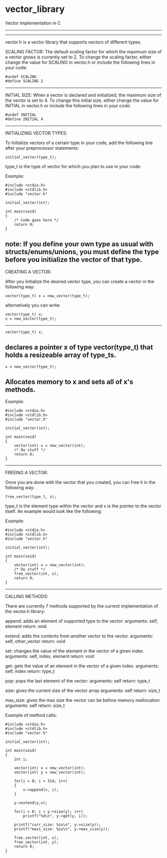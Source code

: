 # vector_library
Vector implementation in C

-----------------------------------------------------------------------------
-----------------------------------------------------------------------------


vector.h is a vector library that supports vectors of different types.

SCALING FACTOR:
The default scaling factor for which the maximum size of a vector grows is 
currently set to 2. To change the scaling factor, either change the value 
for SCALING in vector.h or include the following lines in your code:
```
#undef SCALING
#define SCALING 2
```
-----------------------------------------------------------------------------
INITIAL SIZE:
When a vector is declared and initialized, the maximum size of the vector is 
set to 4. To change this initial size, either change the value for INITIAL in
vector.h or include the following lines in your code:
```
#undef INITIAL
#define INITIAL 4
```
-----------------------------------------------------------------------------
INITIALIZING VECTOR TYPES:

To Initialize vectors of a certain type in your code, add the following line
after your preprocessor statements:

```
initial_vector(type_t);
```

type_t is the type of vector for which you plan to use in your code:

Example:
```
#include <stdio.h>
#include <stdlib.h>
#include "vector.h"

initial_vector(int);

int main(void)
{ 
    /* Code goes here */
    return 0;
}
```
note: If you define your own type as usual with structs/enums/unions, 
you must define the type before you initialize the vector of that type.
-----------------------------------------------------------------------------
CREATING A VECTOR:

After you initialize the desired vector type, you can 
create a vector in the following way:


```
vector(type_t) x = new_vector(type_t); 
```


alternatively you can write:


```
vector(type_t) x;
x = new_vector(type_t);
```
-----------------------------------------------------------------------------
```
vector(type_t) x; 
```
declares a pointer x of type vector(type_t) that holds a
                  resizeable array of type_ts.
-----------------------------------------------------------------------------
```
x = new_vector(type_t); 
```
Allocates memory to x and sets all of x's methods.
-----------------------------------------------------------------------------
Example:
```
#include <stdio.h>
#include <stdlib.h>
#include "vector.h"

initial_vector(int);

int main(void)
{ 
    vector(int) x = new_vector(int);
    /* Do stuff */
    return 0;
}
```
-----------------------------------------------------------------------------
FREEING A VECTOR:

Once you are done with the vector that you created, you can free it in the
following way:
```
free_vector(type_t, x);
```
type_t is the element type within the vector and x is the pointer to the
vector itself. An example would look like the following:

Example:
```
#include <stdio.h>
#include <stdlib.h>
#include "vector.h"

initial_vector(int);

int main(void)
{ 
    vector(int) x = new_vector(int);
    /* Do stuff */
    free_vector(int, x);
    return 0;
}
```
-----------------------------------------------------------------------------
CALLING METHODS:

There are currently 7 methods supported by the current implementation of the
vector.h library:

append: adds an element of supported type to the vector:
    arguments: self, element
    return: void

extend: adds the contents from another vector to the vector.
    arguments: self, other_vector
    return: void

set: changes the value of the element in the vector of a given index.
    arguments: self, index, element
    return: void

get: gets the value of an element in the vector of a given index.
    arguments: self, index
    return: type_t

pop: pops the last element of the vector:
    arguments: self
    return: type_t

size: gives the current size of the vector array
    arguments: self
    return: size_t

max_size: gives the max size the vector can be before memory reallocation
    arguments: self
    return: size_t

Example of method calls:
```
#include <stdio.h>
#include <stdlib.h>
#include "vector.h"

initial_vector(int);

int main(void)
{ 
    int i;
    
    vector(int) x = new_vector(int);
    vector(int) y = new_vector(int);

    for(i = 0; i < 314; i++)
    {
        x->append(x, i);
    }

    y->extend(y,x);

    for(i = 0; i < y->size(y); i++)
        printf("%d\n", y->get(y, i));

    printf("curr_size: %zu\n", y->size(y));
    printf("maxi_size: %zu\n", y->max_size(y));

    free_vector(int, x);
    free_vector(int, y);
    return 0;
}
```









